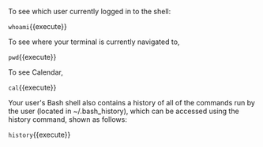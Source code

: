 To see which user currently logged in to the shell:

`whoami`{{execute}}

To see where your terminal is currently navigated to,

`pwd`{{execute}}

To see Calendar,

`cal`{{execute}}

Your user's Bash shell also contains a history of all of the commands run by the
user (located in ~/.bash_history), which can be accessed using the history command,
shown as follows:

`history`{{execute}}

